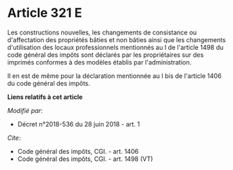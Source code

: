 # Article 321 E

Les constructions nouvelles, les changements de consistance ou d'affectation des propriétés bâties et non bâties ainsi que
les changements d'utilisation des locaux professionnels mentionnés au I de l'article 1498 du code général des impôts sont
déclarés par les propriétaires sur des imprimés conformes à des modèles établis par l'administration. 

Il en est de même pour la déclaration mentionnée au I bis de l'article 1406 du code général des impôts.

**Liens relatifs à cet article**

_Modifié par_:

  - Décret n°2018-536 du 28 juin 2018 - art. 1

_Cite_:

  - Code général des impôts, CGI. - art. 1406
  - Code général des impôts, CGI. - art. 1498 (VT)
